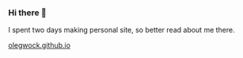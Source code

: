 ### Hi there 👋

I spent two days making personal site, so better read about me there. 

[olegwock.github.io](https://olegwock.github.io/)
